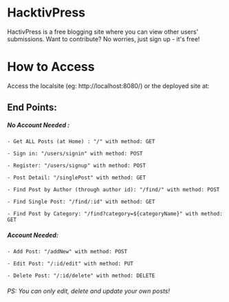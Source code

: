 # HacktivPress
HactivPress is a free blogging site where you can view other users' submissions.
Want to contribute? No worries, just sign up - it's free!

# How to Access
Access the localsite (eg: http://localhost:8080/) or the deployed site at: <coming soon>

## End Points:
##### No Account Needed : 

    - Get ALL Posts (at Home) : "/" with method: GET
       
    - Sign in: "/users/signin" with method: POST
       
    - Register: "/users/signup" with method: POST
    
    - Post Detail: "/singlePost" with method: GET
       
    - Find Post by Author (through author id): "/find/" with method: POST
       
    - Find Single Post: "/find/:id" with method: GET
    
    - Find Post by Category: "/find?category=${categoryName}" with method: GET
    
  ##### Account Needed:      
    - Add Post: "/addNew" with method: POST
           
    - Edit Post: "/:id/edit" with method: PUT
           
    - Delete Post: "/:id/delete" with method: DELETE
  
 
###### PS: You can only edit, delete and update your own posts!
